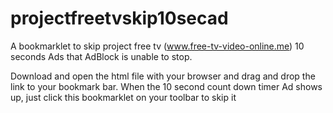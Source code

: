 # projectfreetvskip10secad
A bookmarklet to skip project free tv (www.free-tv-video-online.me) 10 seconds Ads that AdBlock is unable to stop.

Download and open the html file with your browser and drag and drop the link to your bookmark bar.
When the 10 second count down timer Ad shows up, just click this bookmarklet on your toolbar to skip it
